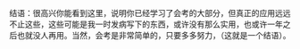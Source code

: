 结语：很高兴你能看到这里，说明你已经学习了会考的大部分，但真正的应用远远不止这些，这些可能是我一时发病写下的东西，或许没有那么实用，也或许一年之后也就没人再用。当然，会考是非常简单的，只要多多努力，（这就是一个结语）。